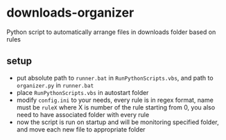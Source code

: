 # downloads-organizer
Python script to automatically arrange files in downloads folder based on rules

## setup
* put absolute path to `runner.bat` in `RunPythonScripts.vbs`, and path to `organizer.py` in `runner.bat`
* place `RunPythonScripts.vbs` in autostart folder
* modify `config.ini` to your needs, every rule is in regex format, name must be `ruleX` where X is number of the rule starting from 0, you also need to have associated folder with every rule
* now the script is run on startup and will be monitoring specified folder, and move each new file to appropriate folder
